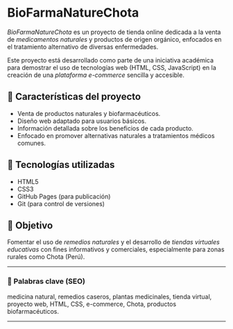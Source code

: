 # BioFarmaNatureChota

*BioFarmaNatureChota* es un proyecto de tienda online dedicada a la venta de *medicamentos naturales* y productos de origen orgánico, enfocados en el tratamiento alternativo de diversas enfermedades.  

Este proyecto está desarrollado como parte de una iniciativa académica para demostrar el uso de tecnologías web (HTML, CSS, JavaScript) en la creación de una *plataforma e-commerce* sencilla y accesible.

## 🌿 Características del proyecto

- Venta de productos naturales y biofarmacéuticos.
- Diseño web adaptado para usuarios básicos.
- Información detallada sobre los beneficios de cada producto.
- Enfocado en promover alternativas naturales a tratamientos médicos comunes.

## 🔧 Tecnologías utilizadas

- HTML5
- CSS3
- GitHub Pages (para publicación)
- Git (para control de versiones)

## 🎯 Objetivo

Fomentar el uso de *remedios naturales* y el desarrollo de *tiendas virtuales educativas* con fines informativos y comerciales, especialmente para zonas rurales como Chota (Perú).

---

### 📌 Palabras clave (SEO)

medicina natural, remedios caseros, plantas medicinales, tienda virtual, proyecto web, HTML, CSS, e-commerce, Chota, productos biofarmacéuticos.

---
